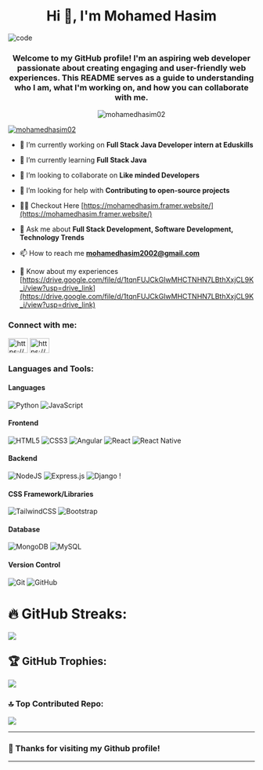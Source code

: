 <h1 align="center">Hi 👋, I'm Mohamed Hasim</h1>

![code](https://github.com/user-attachments/assets/9ae3cd6e-a1a6-4e8e-badb-1c410e1bf8e2)

<h3 align="center">Welcome to my GitHub profile! I'm an aspiring web developer passionate about creating engaging and user-friendly web experiences. 
  This README serves as a guide to understanding who I am, what I'm working on, and how you can collaborate with me.</h3>

<p align="center"> <img src="https://komarev.com/ghpvc/?username=mohamedhasim02&label=Profile%20views&color=0e75b6&style=flat" alt="mohamedhasim02" /> </p>

<p align="left"> <a href="https://github.com/ryo-ma/github-profile-trophy"><img src="https://github-profile-trophy.vercel.app/?username=mohamedhasim02" alt="mohamedhasim02" /></a> </p>

- 🔭 I’m currently working on **Full Stack Java Developer intern at Eduskills**

- 🌱 I’m currently learning **Full Stack Java**

- 👯 I’m looking to collaborate on **Like minded Developers**

- 🤝 I’m looking for help with **Contributing to open-source projects**

- 👨‍💻 Checkout Here [https://mohamedhasim.framer.website/](https://mohamedhasim.framer.website/)

- 💬 Ask me about **Full Stack Development, Software Development, Technology Trends**

- 📫 How to reach me **mohamedhasim2002@gmail.com**

- 📄 Know about my experiences [https://drive.google.com/file/d/1tqnFUJCkGIwMHCTNHN7LBthXxjCL9K_i/view?usp=drive_link](https://drive.google.com/file/d/1tqnFUJCkGIwMHCTNHN7LBthXxjCL9K_i/view?usp=drive_link)

<h3 align="left">Connect with me:</h3>
<p align="left">
<a href="https://codepen.io/https://codepen.io/mohamed-hasim" target="blank"><img align="center" src="https://raw.githubusercontent.com/rahuldkjain/github-profile-readme-generator/master/src/images/icons/Social/codepen.svg" alt="https://codepen.io/mohamed-hasim" height="30" width="40" /></a>
<a href="https://linkedin.com/in/https://www.linkedin.com/in/mohamed-hasim-n-a6ab8024b" target="blank"><img align="center" src="https://raw.githubusercontent.com/rahuldkjain/github-profile-readme-generator/master/src/images/icons/Social/linked-in-alt.svg" alt="https://www.linkedin.com/in/mohamed-hasim-n-a6ab8024b" height="30" width="40" /></a>
</p>

<h3 align="left">Languages and Tools:</h3>

#### Languages
![Python](https://img.shields.io/badge/python-000?style=for-the-badge&logo=python) ![JavaScript](https://img.shields.io/badge/javascript-000?style=for-the-badge&logo=javascript) 
#### Frontend
![HTML5](https://img.shields.io/badge/html5-000?style=for-the-badge&logo=html5) ![CSS3](https://img.shields.io/badge/css3-000?style=for-the-badge&logo=css3) ![Angular](https://img.shields.io/badge/angular-000?style=for-the-badge&logo=angular) ![React](https://img.shields.io/badge/react-000?style=for-the-badge&logo=react) ![React Native](https://img.shields.io/badge/react_native-000?style=for-the-badge&logo=react) 

#### Backend
![NodeJS](https://img.shields.io/badge/node.js-000?style=for-the-badge&logo=node.js) ![Express.js](https://img.shields.io/badge/express.js-000?style=for-the-badge&logo=express) ![Django](https://img.shields.io/badge/django-000?style=for-the-badge&logo=django) !

#### CSS Framework/Libraries
![TailwindCSS](https://img.shields.io/badge/tailwindcss-000?style=for-the-badge&logo=tailwind-css) ![Bootstrap](https://img.shields.io/badge/bootstrap-000?style=for-the-badge&logo=bootstrap)

#### Database
![MongoDB](https://img.shields.io/badge/MongoDB-000?style=for-the-badge&logo=mongodb) ![MySQL](https://img.shields.io/badge/mysql-000.svg?style=for-the-badge&logo=mysql)

#### Version Control
![Git](https://img.shields.io/badge/-Git-000?style=for-the-badge&logo=git)
![GitHub](https://img.shields.io/badge/-GitHub-000?style=for-the-badge&logo=github)

# 🔥 GitHub Streaks:
![](https://github-readme-streak-stats.herokuapp.com/?user=mohamedhasim02&theme=dark&hide_border=true)

## 🏆 GitHub Trophies:
![](https://github-profile-trophy.vercel.app/?username=mohamedhasim02&theme=radical&no-frame=true&no-bg=false&margin-w=4)

### 🔝 Top Contributed Repo:
![](https://github-contributor-stats.vercel.app/api?username=mohamedhasim02&limit=5&theme=dark&combine_all_yearly_contributions=true)

---
### 🙏 Thanks for visiting my Github profile!
---
